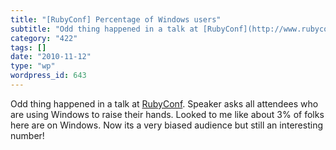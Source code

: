 ```yaml
---
title: "[RubyConf] Percentage of Windows users"
subtitle: "Odd thing happened in a talk at [RubyConf](http://www.rubyconf.org). Speaker asks all attendees who ..."
category: "422"
tags: []
date: "2010-11-12"
type: "wp"
wordpress_id: 643
---
```

Odd thing happened in a talk at [RubyConf](http://www.rubyconf.org). Speaker asks all attendees who are using Windows to raise their hands.
Looked to me like about 3% of folks here are on Windows. Now its a very biased audience but still an interesting number!